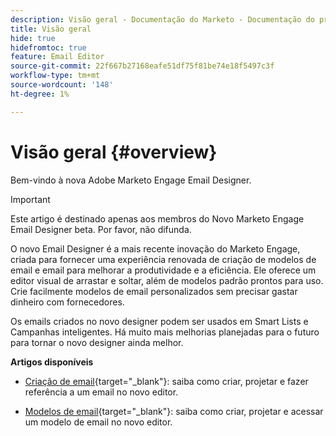 ```yaml
---
description: Visão geral - Documentação do Marketo - Documentação do produto
title: Visão geral
hide: true
hidefromtoc: true
feature: Email Editor
source-git-commit: 22f667b27168eafe51df75f81be74e18f5497c3f
workflow-type: tm+mt
source-wordcount: '148'
ht-degree: 1%

---
```


# Visão geral {#overview}

Bem-vindo à nova Adobe Marketo Engage Email Designer.

>[!IMPORTANT]
>
>Este artigo é destinado apenas aos membros do Novo Marketo Engage Email Designer beta. Por favor, não difunda.

O novo Email Designer é a mais recente inovação do Marketo Engage, criada para fornecer uma experiência renovada de criação de modelos de email e email para melhorar a produtividade e a eficiência. Ele oferece um editor visual de arrastar e soltar, além de modelos padrão prontos para uso. Crie facilmente modelos de email personalizados sem precisar gastar dinheiro com fornecedores.

Os emails criados no novo designer podem ser usados em Smart Lists e Campanhas inteligentes. Há muito mais melhorias planejadas para o futuro para tornar o novo designer ainda melhor.

**Artigos disponíveis**

* [Criação de email](/help/marketo/product-docs/email-marketing/general/beta-new-email-designer/email-authoring.md){target="_blank"}: saiba como criar, projetar e fazer referência a um email no novo editor.

* [Modelos de email](/help/marketo/product-docs/email-marketing/general/beta-new-email-designer/email-templates.md){target="_blank"}: saiba como criar, projetar e acessar um modelo de email no novo editor.
